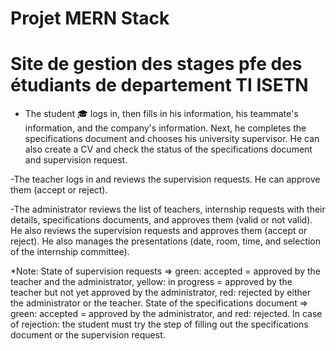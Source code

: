 # Projet MERN Stack
 # Site de gestion des stages pfe des étudiants de departement TI ISETN
- The student 🎓 logs in, then fills in his information, his teammate's information, and the company's information. Next, he completes the specifications document and chooses his university supervisor. He can also create a CV and check the status of the specifications document and supervision request.

-The teacher logs in and reviews the supervision requests. He can approve them (accept or reject).

-The administrator reviews the list of teachers, internship requests with their details, specifications documents, and approves them (valid or not valid). He also reviews the supervision requests and approves them (accept or reject). He also manages the presentations (date, room, time, and selection of the internship committee).

*Note: State of supervision requests => green: accepted = approved by the teacher and the administrator, yellow: in progress = approved by the teacher but not yet approved by the administrator, red: rejected by either the administrator or the teacher.
State of the specifications document => green: accepted = approved by the administrator, and red: rejected.
In case of rejection: the student must try the step of filling out the specifications document or the supervision request.
